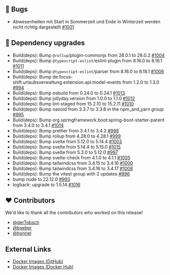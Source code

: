 ## 🐞 Bugs

- Abwesenheiten mit Start in Sommerzeit und Ende in Winterzeit werden nicht richtig dargestellt [#1001](https://github.com/urlaubsverwaltung/zeiterfassung/issues/1001)

## 🔨 Dependency upgrades

- Build(deps): Bump `@rollup`/plugin-commonjs from 28.0.1 to 28.0.2 [#1004](https://github.com/urlaubsverwaltung/zeiterfassung/pull/1004)
- Build(deps): Bump `@typescript-eslint`/eslint-plugin from 8.16.0 to 8.18.1 [#1011](https://github.com/urlaubsverwaltung/zeiterfassung/pull/1011)
- Build(deps): Bump `@typescript-eslint`/parser from 8.16.0 to 8.18.1 [#1006](https://github.com/urlaubsverwaltung/zeiterfassung/pull/1006)
- Build(deps): Bump de.focus-shift.urlaubsverwaltung.extension.api:model-events from 1.2.0 to 1.3.0 [#994](https://github.com/urlaubsverwaltung/zeiterfassung/pull/994)
- Build(deps): Bump esbuild from 0.24.0 to 0.24.1 [#1013](https://github.com/urlaubsverwaltung/zeiterfassung/pull/1013)
- Build(deps): Bump jollyday.version from 1.0.0 to 1.1.0 [#1012](https://github.com/urlaubsverwaltung/zeiterfassung/pull/1012)
- Build(deps): Bump lint-staged from 15.2.10 to 15.2.11 [#1010](https://github.com/urlaubsverwaltung/zeiterfassung/pull/1010)
- Build(deps): Bump nanoid from 3.3.7 to 3.3.8 in the npm_and_yarn group [#995](https://github.com/urlaubsverwaltung/zeiterfassung/pull/995)
- Build(deps): Bump org.springframework.boot:spring-boot-starter-parent from 3.4.0 to 3.4.1 [#1014](https://github.com/urlaubsverwaltung/zeiterfassung/pull/1014)
- Build(deps): Bump prettier from 3.4.1 to 3.4.2 [#998](https://github.com/urlaubsverwaltung/zeiterfassung/pull/998)
- Build(deps): Bump rollup from 4.28.0 to 4.28.1 [#999](https://github.com/urlaubsverwaltung/zeiterfassung/pull/999)
- Build(deps): Bump svelte from 5.12.0 to 5.14.4 [#1003](https://github.com/urlaubsverwaltung/zeiterfassung/pull/1003)
- Build(deps): Bump svelte from 5.14.4 to 5.15.0 [#1015](https://github.com/urlaubsverwaltung/zeiterfassung/pull/1015)
- Build(deps): Bump svelte from 5.3.0 to 5.12.0 [#997](https://github.com/urlaubsverwaltung/zeiterfassung/pull/997)
- Build(deps): Bump svelte-check from 4.1.0 to 4.1.1 [#1005](https://github.com/urlaubsverwaltung/zeiterfassung/pull/1005)
- Build(deps): Bump tailwindcss from 3.4.15 to 3.4.16 [#1000](https://github.com/urlaubsverwaltung/zeiterfassung/pull/1000)
- Build(deps): Bump tailwindcss from 3.4.16 to 3.4.17 [#1008](https://github.com/urlaubsverwaltung/zeiterfassung/pull/1008)
- Build(deps): Bump the vitest group with 2 updates [#996](https://github.com/urlaubsverwaltung/zeiterfassung/pull/996)
- bump node to 22.12.0 [#993](https://github.com/urlaubsverwaltung/zeiterfassung/pull/993)
- logback: upgrade to 1.5.14 [#1016](https://github.com/urlaubsverwaltung/zeiterfassung/pull/1016)

## ❤️ Contributors

We'd like to thank all the contributors who worked on this release!

- [@derTobsch](https://github.com/derTobsch)
- [@bseber](https://github.com/bseber)
- [@honnel](https://github.com/honnel)
## External Links

- [Docker Images (GitHub)](https://github.com/urlaubsverwaltung/zeiterfassung/pkgs/container/zeiterfassung%2Fzeiterfassung)
- [Docker Images (Docker Hub)](https://hub.docker.com/r/urlaubsverwaltung/zeiterfassung)
